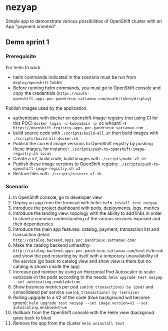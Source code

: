 # nezyap

Simple app to demonstrate various possibilities of OpenShift cluster with an App "payment oriented".

## Demo sprint 1

### Prerequisite
For helm to work
- helm commands indicated in the scenario must be run from `deploy/openshift` folder
- Before running helm commands, you must go to OpenShift console and copy the credentials (`https://oauth-openshift.apps.poc.pandrieux.sattamax.com/oauth/token/display`)
  
Publish images used by the application:
- authenticate with docker on openshift-image-registry (not using CI for this POC) `docker login -u kubeadmin -p `oc whoami -t` https://openshift-registry.apps.poc.pandrieux.sattamax.com`
- build source code with `./scripts/build-all.sh` then build images with `./scripts/build-all-docker.sh`
- Publish the current image versions to OpenShift registry by pushing these images, for instance: `./scripts/push-to-openshift-image-registry.sh local`
- Create a v2, build code, build images with `./scripts/make-v2.sh`
- Publish these image versions to OpenShift registry: `./scripts/push-to-openshift-image-registry.sh v2`
- Restore files with `./scripts/restore-v1.sh`

### Scenario
1. In OpenShift console, go to developer view
2. Deploy an app from the terminal with helm: `helm install test nezyap`
3. Introduce the project dashboard with pods, deployments, logs, metrics
4. Introduce the landing view: topology with the ability to add links in order to share a common understanding of the various services exposed and their dependencies
5. Introduce the main app features: catalog, payment, transaction list and transaction detail: `http://catalog.backend.apps.poc.pandrieux.sattamax.com/`
6. Make the catalog backend unhealthy: `http://catalog.backend.apps.poc.pandrieux.sattamax.com/health/break` and show the pod restarting by itself with a temporary unavailability of the service (go back to catalog view and show view is there but no catalog is shown inside the app)
7. Increase pod number by using an Horizontal Pod Autoscaler to scale-out/scale-in the pods according to the needs: `helm upgrade test nezyap --set autoscaling.enabled=true`
8. Show business metrics per pod `sum(nb_transactions) by (pod)` and consolidated per service `sum(nb_transactions) by (service)`
9. Rolling upgrade to a V2 of the code (blue background will become green): `helm upgrade test nezyap --set image.version=v2 --set autoscaling.enabled=true`
10. Rollback from the OpenShift console with the Helm view (backgroud goes back to blue)
11. Remove the app from the cluster `helm uninstall test`